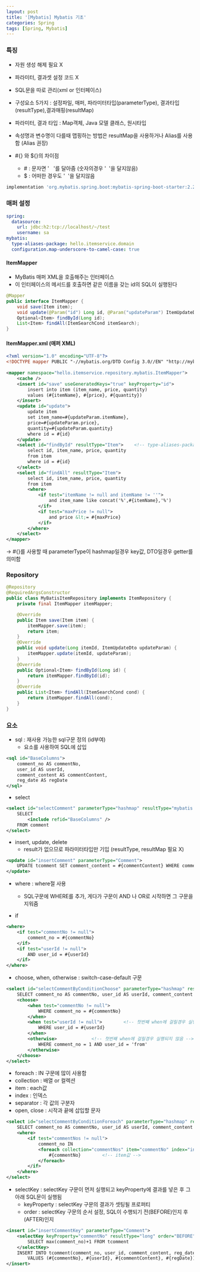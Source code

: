 ```yaml
---
layout: post
title: '[Mybatis] Mybatis 기초'
categories: Spring
tags: [Spring, Mybatis]
---
```


### 특징
- 자원 생성 해제 필요 X
- 파라미터, 결과셋 설정 코드 X
- SQL문을 따로 관리(xml or 인터페이스)
- 구성요소 5가지 : 설정파일, 매퍼, 파라미터타입(parameterType), 결과타입(resultType),결과매핑(resultMap)
- 파라미터, 결과 타입 : Map객체, Java 모델 클래스, 원시타입

- 속성명과 변수명이 다를때 맵핑하는 방법은 resultMap을 사용하거나 Alias를 사용함 (Alias 권장)
- #{} 와 ${}의 차이점
  - \# : 문자면 '   '를 달아줌 (숫자의경우 '  '을 달지않음)
  - $ : 어떠한 경우도 '  '을 달지않음

```gradle
implementation 'org.mybatis.spring.boot:mybatis-spring-boot-starter:2.2.0'
```

### 매퍼 설정

```yml
spring:
  datasource:
    url: jdbc:h2:tcp://localhost/~/test
    username: sa
mybatis:
  type-aliases-package: hello.itemservice.domain
  configuration.map-underscore-to-camel-case: true
```

#### ItemMapper
- MyBatis 매퍼 XML을 호출해주는 인터페이스
- 이 인터페이스의 메서드를 호출하면 같은 이름을 갖는 id의 SQL이 실행된다

```java
@Mapper
public interface ItemMapper {
    void save(Item item);
    void update(@Param("id") Long id, @Param("updateParam") ItemUpdateDto updateParam);
    Optional<Item> findById(Long id);
    List<Item> findAll(ItemSearchCond itemSearch);
}
```

#### ItemMapper.xml (매퍼 XML)

```xml
<?xml version="1.0" encoding="UTF-8"?>
<!DOCTYPE mapper PUBLIC "-//mybatis.org/DTD Config 3.0//EN" "http://mybatis.org/dtd/mybatis-3-mapper.dtd">
	
<mapper namespace="hello.itemservice.repository.mybatis.ItemMapper">    <!-- Mapper Interface -->
    <cache />
    <insert id="save" useGeneratedKeys="true" keyProperty="id">
        insert into item (item_name, price, quantity)
        values (#{itemName}, #{price}, #{quantity})
    </insert>
    <update id="update">
        update item
        set item_name=#{updateParam.itemName},
        price=#{updateParam.price},
        quantity=#{updateParam.quantity}
        where id = #{id}
    </update>
    <select id="findById" resultType="Item">    <!-- type-aliases-package 위치 -->
        select id, item_name, price, quantity
        from item
        where id = #{id}
    </select>
    <select id="findAll" resultType="Item">
        select id, item_name, price, quantity
        from item
        <where>
            <if test="itemName != null and itemName != ''">
                and item_name like concat('%',#{itemName},'%')
            </if>
            <if test="maxPrice != null">
                and price &lt;= #{maxPrice}
            </if>
        </where>
    </select>
</mapper>
```
→ #{}를 사용할 때 parameterType이 hashmap일경우 key값, DTO일경우 getter를 의미함

### Repository

```java
@Repository
@RequiredArgsConstructor
public class MyBatisItemRepository implements ItemRepository {
    private final ItemMapper itemMapper;

    @Override
    public Item save(Item item) {
        itemMapper.save(item);
        return item;
    }
    @Override
    public void update(Long itemId, ItemUpdateDto updateParam) {
        itemMapper.update(itemId, updateParam);
    }
    @Override
    public Optional<Item> findById(Long id) {
        return itemMapper.findById(id);
    }
    @Override
    public List<Item> findAll(ItemSearchCond cond) {
        return itemMapper.findAll(cond);
    }
}
```

### 요소

- sql : 재사용 가능한 sql구문 정의 (id부여)
  - <include refid=""> 요소를 사용하여 SQL에 삽입

```xml
<sql id="BaseColumns">
    comment_no AS commentNo,
    user_id AS userId,
    comment_content AS commentContent,
    reg_date AS regDate
</sql>
```

- select

```xml
<select id="selectComment" parameterType="hashmap" resultType="mybatis.Comment">
    SELECT
        <include refid="BaseColumns" />
    FROM comment
</select>
```

- insert, update, delete
  - result가 없으므로 파라미터타입만 기입 (resultType, resultMap 필요 X)

```xml
<update id="insertComment" parameterType="Comment">
    UPDATE tcomment SET comment_content = #{commentContent} WHERE comment_no = #{commentNo}
</update>
```

- where : where절 사용
  - SQL구문에 WHERE를 추가, 게다가 구문이 AND 나 OR로 시작하면 그 구문을 지워줌 

- if

```xml
<where>
    <if test="commentNo != null">
        comment_no = #{commentNo}
    </if>
    <if test="userId != null">
        AND user_id = #{userId}
    </if>
</where>
```

- choose, when, otherwise : switch-case-default 구문

```xml
<select id="selectCommentByConditionChoose" parameterType="hashmap" resultType="Comment">
    SELECT comment_no AS commentNo, user_id AS userId, comment_content AS commentContent, reg_date AS regDate FROM tcomment
    <choose>
        <when test="commentNo != null">
            WHERE comment_no = #{commentNo}
        </when>
        <when test="userId != null">		<!-- 첫번째 when에 걸릴경우 실행되지 않음 -->
            WHERE user_id = #{userId}
        </when>
        <otherwise>				<!-- 첫번째 when에 걸릴경우 실행되지 않음 -->
            WHERE comment_no = 1 AND user_id = 'from'
        </otherwise>
    </choose>
</select>
```

- foreach : IN 구문에 많이 사용함
- collection : 배열 or 컬렉션
- item : each값
- index : 인덱스
- separator : 각 값의 구분자
- open, close : 시작과 끝에 삽입할 문자

```xml
<select id="selectCommentByConditionForeach" parameterType="hashmap" resultType="Comment">
    SELECT comment_no AS commentNo, user_id AS userId, comment_content AS commentContent, reg_date AS regDate FROM tcomment
    <where>
        <if test="commentNos != null">
            comment_no IN
            <foreach collection="commentNos" item="commentNo" index="index" open="(" close=")" separator=", ">	<!-- (?, ?) -->
                #{commentNo}		<!-- item값 -->
            </foreach>
        </if>
    </where>
</select>
```

- selectKey : selectKey 구문이 먼저 실행되고 keyProperty에 결과를 넣은 후 그아래 SQL문이 실행됨
  - keyProperty : selectKey 구문의 결과가 셋팅될 프로퍼티
  - order : selectKey 구문의 순서 설정, SQL이 수행되기 전(BEFORE)인지 후(AFTER)인지

```xml
<insert id="insertCommentKey" parameterType="Comment">
	<selectKey keyProperty="commentNo" resultType="long" order="BEFORE">
		SELECT max(comment_no)+1 FROM tcomment
	</selectKey>
	INSERT INTO tcomment(comment_no, user_id, comment_content, reg_date)
		VALUES (#{commentNo}, #{userId}, #{commentContent}, #{regDate})
</insert>
```